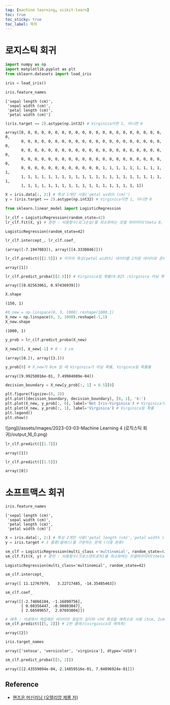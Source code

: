 ```yaml
---
tag: [machine learning, scikit-learn]
toc: true
toc_sticky: true
toc_label: 목차
---
```


# 로지스틱 회귀


```python
import numpy as np
import matplotlib.pyplot as plt
from sklearn.datasets import load_iris
```


```python
iris = load_iris()
```


```python
iris.feature_names
```




    ['sepal length (cm)',
     'sepal width (cm)',
     'petal length (cm)',
     'petal width (cm)']




```python
(iris.target == 2).astype(np.int32) # Virginica이면 1, 아니면 0
```




    array([0, 0, 0, 0, 0, 0, 0, 0, 0, 0, 0, 0, 0, 0, 0, 0, 0, 0, 0, 0, 0, 0,
           0, 0, 0, 0, 0, 0, 0, 0, 0, 0, 0, 0, 0, 0, 0, 0, 0, 0, 0, 0, 0, 0,
           0, 0, 0, 0, 0, 0, 0, 0, 0, 0, 0, 0, 0, 0, 0, 0, 0, 0, 0, 0, 0, 0,
           0, 0, 0, 0, 0, 0, 0, 0, 0, 0, 0, 0, 0, 0, 0, 0, 0, 0, 0, 0, 0, 0,
           0, 0, 0, 0, 0, 0, 0, 0, 0, 0, 0, 0, 1, 1, 1, 1, 1, 1, 1, 1, 1, 1,
           1, 1, 1, 1, 1, 1, 1, 1, 1, 1, 1, 1, 1, 1, 1, 1, 1, 1, 1, 1, 1, 1,
           1, 1, 1, 1, 1, 1, 1, 1, 1, 1, 1, 1, 1, 1, 1, 1, 1, 1])




```python
X = iris.data[:, 3:] # 특성 1개만 사용('petal width (cm)')
y = (iris.target == 2).astype(np.int32) # Virginica이면 1, 아니면 0
```


```python
from sklearn.linear_model import LogisticRegression

lr_clf = LogisticRegression(random_state=42)
lr_clf.fit(X, y) # 훈련 : 비용함수(로그손실)를 최소화하는 모델 파라미터(theta 0, 1)를 찾기
```




    LogisticRegression(random_state=42)




```python
lr_clf.intercept_, lr_clf.coef_
```




    (array([-7.1947083]), array([[4.3330846]]))




```python
lr_clf.predict([[2.5]]) # 미지의 특성(petal width) 데이터를 2차원 데이터로 준비비
```




    array([1])




```python
lr_clf.predict_proba([[2.5]]) # Virginica일 확률(0.025 :Virginica 아닐 확률, 0.97:Virginica일 확률률)
```




    array([[0.02563061, 0.97436939]])




```python
X.shape
```




    (150, 1)




```python
#X_new = np.linspace(0, 3, 1000).reshape(1000,1)
X_new = np.linspace(0, 3, 1000).reshape(-1,1)
X_new.shape
```




    (1000, 1)




```python
y_prob = lr_clf.predict_proba(X_new)
```


```python
X_new[0], X_new[-1] # 0 ~ 3 cm 
```




    (array([0.]), array([3.]))




```python
y_prob[0] # X_new가 0cm 일 때 Virginica가 아닐 확률, Virginca일 확률률
```




    array([9.99250016e-01, 7.49984089e-04])




```python
decision_boundary = X_new[y_prob[:, 1] > 0.5][0]
```


```python
plt.figure(figsize=(8, 3))
plt.plot([decision_boundary, decision_boundary], [0, 1], 'k:')
plt.plot(X_new, y_prob[:, 0], label='Not Iris-Virginica') # Virginica가 아닐 확률
plt.plot(X_new, y_prob[:, 1], label='Virginica') # Virginica일 확률
plt.legend()
plt.show()
```


    
![png](/assets/images/2023-03-03-Machine Learning 4 (로직스틱 회귀)/output_16_0.png)
    



```python
lr_clf.predict([[1.7]])
```




    array([1])




```python
lr_clf.predict([[1.5]])
```




    array([0])



# 소프트맥스 회귀


```python
iris.feature_names
```




    ['sepal length (cm)',
     'sepal width (cm)',
     'petal length (cm)',
     'petal width (cm)']




```python
X = iris.data[:, 2:] # 특성 2개만 사용('petal length (cm)','petal width (cm))
y = iris.target # 3 품종(클래스)를 구분하는 문제 (다중 분류)
```


```python
sm_clf = LogisticRegression(multi_class ='multinomial', random_state=42)
sm_clf.fit(X, y) # 훈련 : 비용함수(크로스엔트로피)를 최소화하는 모델파라미터(theta 0, theta1, theta 2)*3 형태의 행렬을 찾기
```




    LogisticRegression(multi_class='multinomial', random_state=42)




```python
sm_clf.intercept_
```




    array([ 11.12767979,   3.22717485, -14.35485463])




```python
sm_clf.coef_
```




    array([[-2.74866104, -1.16890756],
           [ 0.08356447, -0.90803047],
           [ 2.66509657,  2.07693804]])




```python
# 예측 : 야생에서 채집해온 데이터의 꽃잎의 길이와 너비 특성을 예측으로 사용 (5cm, 2cm)
sm_clf.predict([[5, 2]]) # 2번 클래스(virginica로 예측측)
```




    array([2])




```python
iris.target_names
```




    array(['setosa', 'versicolor', 'virginica'], dtype='<U10')




```python
sm_clf.predict_proba([[5, 2]])
```




    array([[2.43559894e-04, 2.14859516e-01, 7.84896924e-01]])

## Reference
- [핸즈온 머신러닝 (오렐리앙 제롱 저)](https://www.aladin.co.kr/shop/wproduct.aspx?ItemId=237677114)
